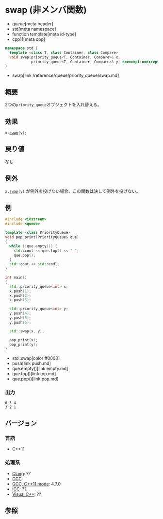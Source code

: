 # swap (非メンバ関数)
* queue[meta header]
* std[meta namespace]
* function template[meta id-type]
* cpp11[meta cpp]

```cpp
namespace std {
  template <class T, class Container, class Compare>
  void swap(priority_queue<T, Container, Compare>& x,
            priority_queue<T, Container, Compare>& y) noexcept(noexcept(x.swap(y)));
}
```
* swap[link /reference/queue/priority_queue/swap.md]

## 概要
2つの`priority_queue`オブジェクトを入れ替える。


## 効果
`x.`[`swap`](swap.md)`(y);`


## 戻り値
なし


## 例外
`x.`[`swap`](swap.md)`(y)` が例外を投げない場合、この関数は決して例外を投げない。


## 例
```cpp example
#include <iostream>
#include <queue>

template <class PriorityQueue>
void pop_print(PriorityQueue& que)
{
  while (!que.empty()) {
    std::cout << que.top() << " ";
    que.pop();
  }
  std::cout << std::endl;
}

int main()
{
  std::priority_queue<int> x;
  x.push(1);
  x.push(2);
  x.push(3);

  std::priority_queue<int> y;
  y.push(4);
  y.push(5);
  y.push(6);

  std::swap(x, y);

  pop_print(x);
  pop_print(y);
}
```
* std::swap[color ff0000]
* push[link push.md]
* que.empty()[link empty.md]
* que.top()[link top.md]
* que.pop()[link pop.md]

### 出力
```
6 5 4 
3 2 1 
```

## バージョン
### 言語
- C++11

### 処理系
- [Clang](/implementation.md#clang): ??
- [GCC](/implementation.md#gcc): 
- [GCC, C++11 mode](/implementation.md#gcc): 4.7.0
- [ICC](/implementation.md#icc): ??
- [Visual C++](/implementation.md#visual_cpp): ??


## 参照
